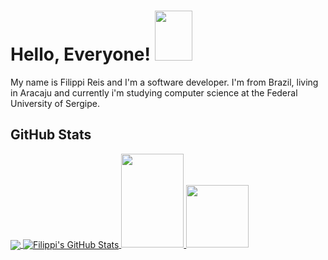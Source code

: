 # Hello, Everyone! <img src="https://github.com/FilippiMnz/FilippiMnz/assets/85193619/fb66e749-0d27-4d02-8d8b-5ffa6fb988c0" width="60px" height="80px" />

My name is Filippi Reis and I'm a software developer. I'm from Brazil, living in Aracaju and currently i'm studying computer science at the Federal University of Sergipe.

## GitHub Stats

<a href="https://github.com/FilippiMnz/FilippiMnz">
  <img align="center" src="https://github-readme-stats.vercel.app/api/top-langs/?username=FilippiMnz&hide=java,html,tex&title_color=33FF33&text_color=33FF33&icon_color=33FF33&bg_color=9932CD&langs_count=3" />
</a>
<a href="https://github.com/FilippiMnz/FilippiMnz">
  <img align="center" src="https://github-readme-stats.vercel.app/api?username=FilippiMnz&show_icons=true&line_height=27&count_private=true&title_color=33FF33&text_color=33FF33&icon_color=33FF33&bg_color=9932CD" alt="Filippi's GitHub Stats" />
  <img src ="https://github.com/FilippiMnz/FilippiMnz/assets/85193619/514738a0-5e85-4c48-911a-389c953fa183" width = "100px" height="150px"/>
  <img src ="https://github.com/FilippiMnz/FilippiMnz/assets/85193619/4536853b-0d00-42c1-9c99-036c0dd9e791" width = "100px" height="100px"/>  
</a>
